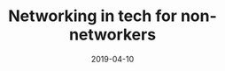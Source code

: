 ---
title: "Networking in tech for non-networkers"
date: "2019-04-10"
tags: ['life skills']
description: ''
draft: true
---